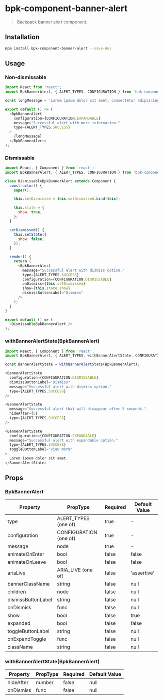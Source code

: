 # bpk-component-banner-alert

> Backpack banner alert component.

## Installation

```sh
npm install bpk-component-banner-alert --save-dev
```

## Usage

### Non-dismissable

```js
import React from 'react';
import BpkBannerAlert, { ALERT_TYPES, CONFIGURATION } from 'bpk-component-banner-alert';

const longMessage = 'Lorem ipsum dolor sit amet, consectetur adipiscing elit. Quisque sagittis sagittis purus, id blandit ipsum. Pellentesque nec diam nec erat condimentum dapibus. Nunc diam augue, egestas id egestas ut, facilisis nec mi. Donec et congue odio, nec laoreet est. Integer rhoncus varius arcu, a fringilla libero laoreet at. Mauris porta varius ullamcorper. Sed laoreet libero mauris, non pretium lectus accumsan et. Suspendisse vehicula ullamcorper sapien, et dapibus mi aliquet non. Pellentesque auctor sagittis lectus vitae rhoncus. Fusce id enim porttitor, mattis ante in, vestibulum nulla.';

export default () => (
  <BpkBannerAlert
    configuration={CONFIGURATION.EXPANDABLE}
    message="Successful alert with more information."
    type={ALERT_TYPES.SUCCESS}
  >
    {longMessage}
  </BpkBannerAlert>
);
```

### Dismissable

```js
import React, { Component } from 'react';
import BpkBannerAlert, { ALERT_TYPES, CONFIGURATION } from 'bpk-component-banner-alert';

class DismissableBpkBannerAlert extends Component {
  constructor() {
    super();

    this.setDismissed = this.setDismissed.bind(this);

    this.state = {
      show: true,
    };
  }

  setDismissed() {
    this.setState({
      show: false,
    });
  }

  render() {
    return (
      <BpkBannerAlert
        message="Successful alert with dismiss option."
        type={ALERT_TYPES.SUCCESS}
        configuration={CONFIGURATION.DISMISSABLE}
        onDismiss={this.setDismissed}
        show={this.state.show}
        dismissButtonLabel="Dismiss"
      />
    );
  }
}

export default () => (
  <DismissableBpkBannerAlert />
);
```

### withBannerAlertState(BpkBannerAlert)

```js
import React, { Component } from 'react';
import BpkBannerAlert, { ALERT_TYPES, withBannerAlertState, CONFIGURATION } from 'bpk-component-banner-alert';

const BannerAlertState = withBannerAlertState(BpkBannerAlert);

<BannerAlertState
  configuration={CONFIGURATION.DISMISSABLE}
  dismissButtonLabel="Dismiss"
  message="Successful alert with dismiss option."
  type={ALERT_TYPES.SUCCESS}
/>

<BannerAlertState
  message="Successful alert that will disappear after 5 seconds."
  hideAfter={5}
  type={ALERT_TYPES.SUCCESS}
/>

<BannerAlertState
  configuration={CONFIGURATION.EXPANDABLE}
  message="Successful alert with expandable option."
  type={ALERT_TYPES.SUCCESS}
  toggleButtonLabel="View more"
>
  Lorem ipsum dolor sit amet.
</BannerAlertState>
```


## Props

### BpkBannerAlert

| Property           | PropType               | Required | Default Value |
| ------------------ | ---------------------- | -------- | ------------- |
| type               | ALERT_TYPES (one of)   | true     | -             |
| configuration      | CONFIGURATION (one of) | true     | -             |
| message            | node                   | true     | -             |
| animateOnEnter     | bool                   | false    | false         |
| animateOnLeave     | bool                   | false    | false         |
| ariaLive           | ARIA_LIVE (one of)     | false    | 'assertive'   |
| bannerClassName    | string                 | false    | null          |
| children           | node                   | false    | null          |
| dismissButtonLabel | string                 | false    | null          |
| onDismiss          | func                   | false    | null          |
| show               | bool                   | false    | true          |
| expanded           | bool                   | false    | false         |
| toggleButtonLabel  | string                 | false    | null          |
| onExpandToggle     | func                   | false    | null          |
| className          | string                 | false    | null          |

### withBannerAlertState(BpkBannerAlert)

| Property  | PropType | Required | Default Value |
| --------- | -------- | -------- | ------------- |
| hideAfter | number   | false    | null          |
| onDismiss | func     | false    | null          |
